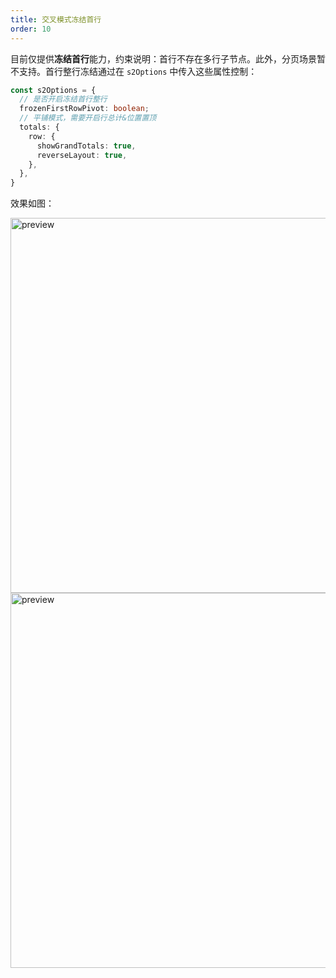 ```yaml
---
title: 交叉模式冻结首行
order: 10
---
```


目前仅提供**冻结首行**能力，约束说明：首行不存在多行子节点。此外，分页场景暂不支持。首行整行冻结通过在 `s2Options` 中传入这些属性控制：

```ts
const s2Options = {
  // 是否开启冻结首行整行
  frozenFirstRowPivot: boolean; 
  // 平铺模式，需要开启行总计&位置置顶
  totals: {
    row: {
      showGrandTotals: true,
      reverseLayout: true,
    },
  },
}
```

效果如图：

<img src="https://mdn.alipayobjects.com/huamei_qa8qxu/afts/img/A*ncdCT7NB2I0AAAAAAAAAAAAADmJ7AQ/original" width="600" alt="preview" />
<img src="https://mdn.alipayobjects.com/huamei_qa8qxu/afts/img/A*ge0_S5iMB-wAAAAAAAAAAAAADmJ7AQ/original" width="600" alt="preview" />

<Playground path='interaction/advanced/demo/frozen-pivot-grid.ts' rid='container' height='300'></playground>
<Playground path='interaction/advanced/demo/frozen-pivot-tree.ts' rid='container' height='300'></playground>
